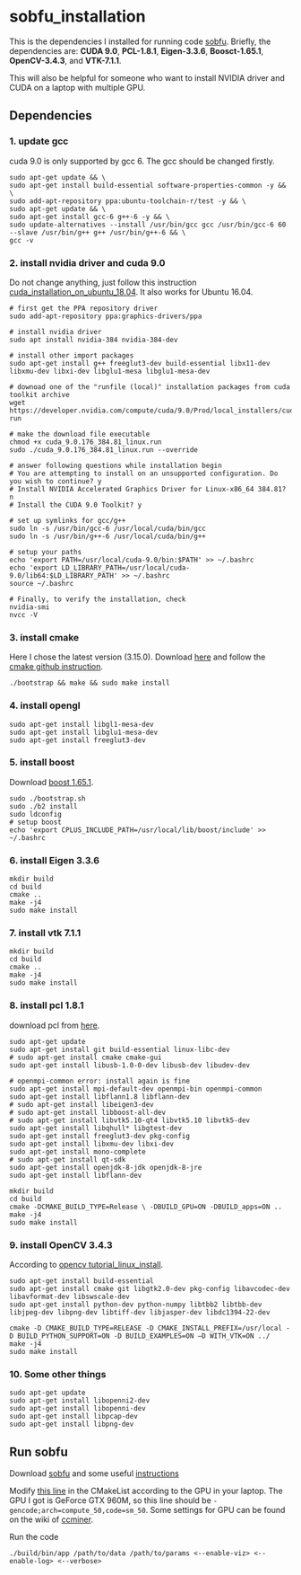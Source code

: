 # sobfu_installation
This is the dependencies I installed for running code [sobfu](<https://github.com/dgrzech/sobfu>). Briefly, the dependencies are: **CUDA 9.0**, **PCL-1.8.1**,  **Eigen-3.3.6**, **Boosct-1.65.1**, **OpenCV-3.4.3**, and **VTK-7.1.1**. 

This will also be helpful for someone who want to install NVIDIA driver and CUDA on a laptop with multiple GPU.

## Dependencies
### 1. update gcc
cuda 9.0 is only supported by gcc 6. The gcc should be changed firstly.
```shell
sudo apt-get update && \
sudo apt-get install build-essential software-properties-common -y && \
sudo add-apt-repository ppa:ubuntu-toolchain-r/test -y && \
sudo apt-get update && \
sudo apt-get install gcc-6 g++-6 -y && \
sudo update-alternatives --install /usr/bin/gcc gcc /usr/bin/gcc-6 60 --slave /usr/bin/g++ g++ /usr/bin/g++-6 && \
gcc -v
```

### 2. install nvidia driver and cuda 9.0
Do not change anything, just follow this instruction [cuda_installation_on_ubuntu_18.04](<https://gist.github.com/Mahedi-61/2a2f1579d4271717d421065168ce6a73>). It also works for Ubuntu 16.04.
```shell
# first get the PPA repository driver
sudo add-apt-repository ppa:graphics-drivers/ppa

# install nvidia driver 
sudo apt install nvidia-384 nvidia-384-dev

# install other import packages
sudo apt-get install g++ freeglut3-dev build-essential libx11-dev libxmu-dev libxi-dev libglu1-mesa libglu1-mesa-dev

# downoad one of the "runfile (local)" installation packages from cuda toolkit archive 
wget https://developer.nvidia.com/compute/cuda/9.0/Prod/local_installers/cuda_9.0.176_384.81_linux-run

# make the download file executable
chmod +x cuda_9.0.176_384.81_linux.run 
sudo ./cuda_9.0.176_384.81_linux.run --override

# answer following questions while installation begin
# You are attempting to install on an unsupported configuration. Do you wish to continue? y
# Install NVIDIA Accelerated Graphics Driver for Linux-x86_64 384.81? n
# Install the CUDA 9.0 Toolkit? y

# set up symlinks for gcc/g++
sudo ln -s /usr/bin/gcc-6 /usr/local/cuda/bin/gcc
sudo ln -s /usr/bin/g++-6 /usr/local/cuda/bin/g++

# setup your paths
echo 'export PATH=/usr/local/cuda-9.0/bin:$PATH' >> ~/.bashrc
echo 'export LD_LIBRARY_PATH=/usr/local/cuda-9.0/lib64:$LD_LIBRARY_PATH' >> ~/.bashrc
source ~/.bashrc

# Finally, to verify the installation, check
nvidia-smi
nvcc -V
```


### 3. install cmake
Here I chose the latest version (3.15.0). Download [here](<https://cmake.org/download/>) and follow the [cmake github instruction](<https://github.com/Kitware/CMake>). 
```shell
./bootstrap && make && sudo make install
```

### 4. install opengl
```shell
sudo apt-get install libgl1-mesa-dev
sudo apt-get install libglu1-mesa-dev
sudo apt-get install freeglut3-dev
```

### 5. install boost

Download [boost 1.65.1](<https://www.boost.org/users/history/version_1_65_1.html>).

```shell
sudo ./bootstrap.sh
sudo ./b2 install
sudo ldconfig
# setup boost
echo 'export CPLUS_INCLUDE_PATH=/usr/local/lib/boost/include' >> ~/.bashrc
```

### 6. install Eigen 3.3.6
```shell
mkdir build
cd build
cmake ..
make -j4
sudo make install
```

### 7. install vtk 7.1.1
```shell
mkdir build
cd build
cmake ..
make -j4
sudo make install
```

### 8. install pcl 1.8.1
download pcl from [here](<https://github.com/PointCloudLibrary/pcl/releases/tag/pcl-1.8.1>). 
```shell
sudo apt-get update  
sudo apt-get install git build-essential linux-libc-dev
# sudo apt-get install cmake cmake-gui
sudo apt-get install libusb-1.0-0-dev libusb-dev libudev-dev

# openmpi-common error: install again is fine
sudo apt-get install mpi-default-dev openmpi-bin openmpi-common 
sudo apt-get install libflann1.8 libflann-dev
# sudo apt-get install libeigen3-dev 
# sudo apt-get install libboost-all-dev
# sudo apt-get install libvtk5.10-qt4 libvtk5.10 libvtk5-dev
sudo apt-get install libqhull* libgtest-dev
sudo apt-get install freeglut3-dev pkg-config
sudo apt-get install libxmu-dev libxi-dev
sudo apt-get install mono-complete
# sudo apt-get install qt-sdk 
sudo apt-get install openjdk-8-jdk openjdk-8-jre
sudo apt-get install libflann-dev

mkdir build 
cd build
cmake -DCMAKE_BUILD_TYPE=Release \ -DBUILD_GPU=ON -DBUILD_apps=ON ..
make -j4
sudo make install
```

### 9. install OpenCV 3.4.3
According to [opencv tutorial_linux_install](<https://docs.opencv.org/3.4.3/d7/d9f/tutorial_linux_install.html>). 
```shell
sudo apt-get install build-essential
sudo apt-get install cmake git libgtk2.0-dev pkg-config libavcodec-dev libavformat-dev libswscale-dev
sudo apt-get install python-dev python-numpy libtbb2 libtbb-dev libjpeg-dev libpng-dev libtiff-dev libjasper-dev libdc1394-22-dev

cmake -D CMAKE_BUILD_TYPE=RELEASE -D CMAKE_INSTALL_PREFIX=/usr/local -D BUILD_PYTHON_SUPPORT=ON -D BUILD_EXAMPLES=ON –D WITH_VTK=ON ../
make -j4
sudo make install
```

### 10. Some other things
```shell
sudo apt-get update
sudo apt-get install libopenni2-dev
sudo apt-get install libopenni-dev
sudo apt-get install libpcap-dev
sudo apt-get install libpng-dev
```

## Run sobfu
Download [sobfu](<https://github.com/dgrzech/sobfu>) and some useful [instructions](<https://github.com/dgrzech/sobfu/issues/3>)

Modify [this line](<https://github.com/dgrzech/sobfu/blob/master/CMakeLists.txt#L41>) in the CMakeList according to the GPU in your laptop. The GPU I got is GeForce GTX 960M, so this line should be `-gencode;arch=compute_50,code=sm_50`. Some settings for GPU can be found on the wiki of [ccminer](<https://github.com/tpruvot/ccminer/wiki/Compatibility>). 

Run the code
```shell
./build/bin/app /path/to/data /path/to/params <--enable-viz> <--enable-log> <--verbose>
```
